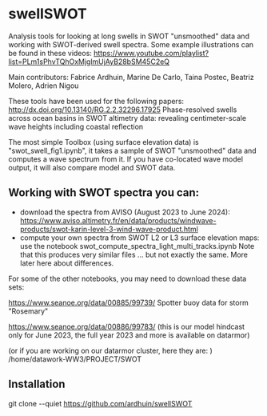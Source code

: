# swellSWOT
Analysis tools for looking at long swells in SWOT "unsmoothed" data and working with SWOT-derived swell spectra. Some example illustrations can be found in these videos: 
https://www.youtube.com/playlist?list=PLm1sPhvTQhOxMjglmUjAyB28bSM45C2eQ 

Main contributors: 
Fabrice Ardhuin, Marine De Carlo, Taina Postec, Beatriz Molero, Adrien Nigou 

These tools have been used for the following papers: 
http://dx.doi.org/10.13140/RG.2.2.32296.17925   Phase-resolved swells across ocean basins in SWOT altimetry data: revealing centimeter-scale wave heights including coastal reflection

The most simple Toolbox (using surface elevation data) is "swot_swell_fig1.ipynb", it takes a sample of SWOT "unsmoothed" data and computes a wave spectrum from it. 
If you have co-located wave model output, it will also
compare model and SWOT data.

## Working with SWOT spectra you can: 
- download the spectra from AVISO (August 2023 to June 2024): https://www.aviso.altimetry.fr/en/data/products/windwave-products/swot-karin-level-3-wind-wave-product.html
- compute your own spectra from SWOT L2 or L3 surface elevation maps: 
use the notebook swot_compute_spectra_light_multi_tracks.ipynb
Note that this produces very similar files ... but not exactly the same. More later here about differences. 


For some of the other notebooks, you may need to download these data sets: 

https://www.seanoe.org/data/00885/99739/  Spotter buoy data for storm "Rosemary"

https://www.seanoe.org/data/00886/99783/  (this is our model hindcast only for June 2023, the full year 2023 and
more is available on datarmor) 

(or if you are working on our datarmor cluster, here they are: ) 
/home/datawork-WW3/PROJECT/SWOT

## Installation 
git clone --quiet https://github.com/ardhuin/swellSWOT
